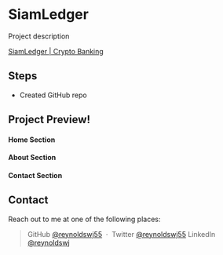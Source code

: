 # SiamLedger

Project description

[SiamLedger | Crypto Banking](#)

## Steps

- Created GitHub repo

## Project Preview!

#### Home Section

#### About Section

#### Contact Section

## Contact

Reach out to me at one of the following places:

> GitHub [@reynoldswj55](https://github.com/reynoldswj55) &nbsp;&middot;&nbsp;
> Twitter [@reynoldswj55](https://twitter.com/reynoldswj55)
> LinkedIn [@reynoldswj](https://www.linkedin.com/in/reynoldswj/)
